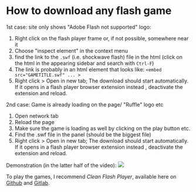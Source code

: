 # How to download any flash game

1st case: site only shows "Adobe Flash not supported" logo:

1. Right click on the flash player frame or, if not possible, somewhere near it
2. Choose "inspect element" in the context menu
3. find the link to the `.swf` (i.e. shockwave flash) file in the html (click on the html in the appearing sidebar and search with `Ctrl-F`)
4. The link is probably in an html element that looks like: `<embed src="GAMETITLE.swf" ... >`
5. Right click > Open in new tab; The download should start automatically. If it opens in a flash player browser extension instead , deactivate the extension and reload.

2nd case: Game is already loading on the page/ "Ruffle" logo etc

1. Open network tab
2. Reload the page
3. Make sure the game is loading as well by clicking on the play button etc.
4. Find the .swf file in the panel (should be the biggest file)
5. Right click > Open in new tab; The download should start automatically. If it opens in a flash player browser extension instead , deactivate the extension and reload.

Demonstration (in the latter half of the video): ![](https://www.youtube.com/watch?v=70uiDzZPaJQ)

To play the games, I recommend *Clean Flash Player*, available here on [Github](https://github.com/darktohka/clean-flash-builds/releases/latest) and [Gitlab](https://gitlab.com/cleanflash/installer/-/releases).
